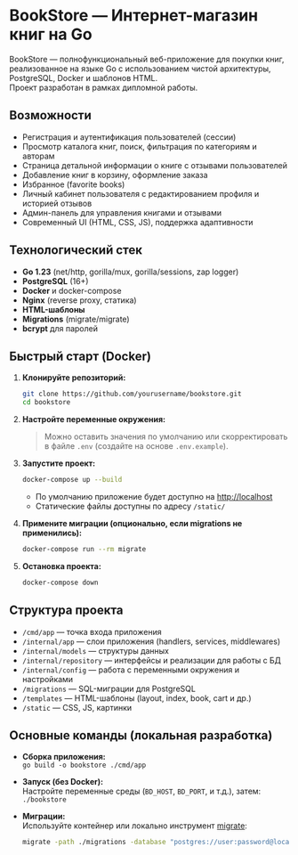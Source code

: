 # BookStore — Интернет-магазин книг на Go

BookStore — полнофункциональный веб-приложение для покупки книг, реализованное на языке Go с использованием чистой архитектуры, PostgreSQL, Docker и шаблонов HTML.  
Проект разработан в рамках дипломной работы.

## Возможности

- Регистрация и аутентификация пользователей (сессии)
- Просмотр каталога книг, поиск, фильтрация по категориям и авторам
- Страница детальной информации о книге с отзывами пользователей
- Добавление книг в корзину, оформление заказа
- Избранное (favorite books)
- Личный кабинет пользователя с редактированием профиля и историей отзывов
- Админ-панель для управления книгами и отзывами
- Современный UI (HTML, CSS, JS), поддержка адаптивности

## Технологический стек

- **Go 1.23** (net/http, gorilla/mux, gorilla/sessions, zap logger)
- **PostgreSQL** (16+)
- **Docker** и docker-compose
- **Nginx** (reverse proxy, статика)
- **HTML-шаблоны**
- **Migrations** (migrate/migrate)
- **bcrypt** для паролей

## Быстрый старт (Docker)

1. **Клонируйте репозиторий:**
    ```sh
    git clone https://github.com/yourusername/bookstore.git
    cd bookstore
    ```

2. **Настройте переменные окружения:**
    > Можно оставить значения по умолчанию или скорректировать в файле `.env` (создайте на основе `.env.example`).

3. **Запустите проект:**
    ```sh
    docker-compose up --build
    ```
    - По умолчанию приложение будет доступно на [http://localhost](http://localhost)
    - Статические файлы доступны по адресу `/static/`

4. **Примените миграции (опционально, если migrations не применились):**
    ```sh
    docker-compose run --rm migrate
    ```

5. **Остановка проекта:**
    ```sh
    docker-compose down
    ```

## Структура проекта

- `/cmd/app` — точка входа приложения
- `/internal/app` — слои приложения (handlers, services, middlewares)
- `/internal/models` — структуры данных
- `/internal/repository` — интерфейсы и реализации для работы с БД
- `/internal/config` — работа с переменными окружения и настройками
- `/migrations` — SQL-миграции для PostgreSQL
- `/templates` — HTML-шаблоны (layout, index, book, cart и др.)
- `/static` — CSS, JS, картинки

## Основные команды (локальная разработка)

- **Сборка приложения:**  
  `go build -o bookstore ./cmd/app`
- **Запуск (без Docker):**  
  Настройте переменные среды (`BD_HOST`, `BD_PORT`, и т.д.), затем:  
  `./bookstore`
- **Миграции:**  
  Используйте контейнер или локально инструмент [migrate](https://github.com/golang-migrate/migrate):

  ```sh
  migrate -path ./migrations -database "postgres://user:password@localhost:5432/bookstore?sslmode=disable" up
